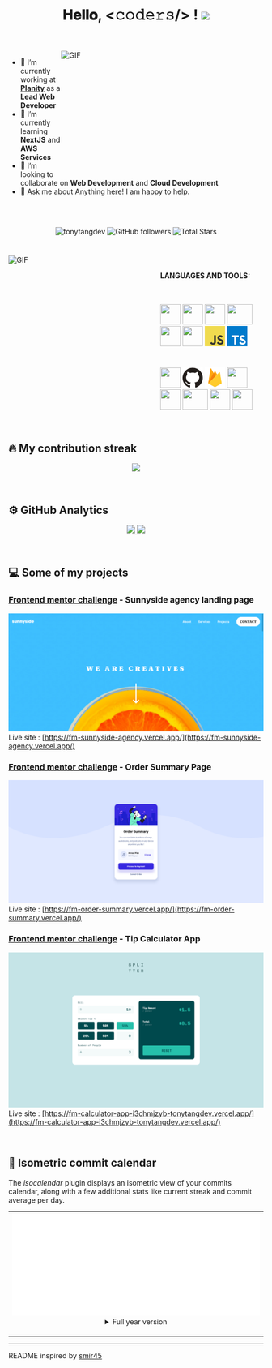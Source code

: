 <h1 align="center">
  𝐇𝐞𝐥𝐥𝐨, &lt;𝚌𝚘𝚍𝚎𝚛𝚜/&gt; !
  <a target="_blank">
    <img src="https://github.com/JayantGoel001/JayantGoel001/blob/master/GIF/Hi.gif" width="40px" />
  </a>
</h1>

<br/>
<br/>
<a target="_blank">
  <img align="right" height="250" width="400" alt="GIF" src="https://github.com/JayantGoel001/JayantGoel001/blob/master/GIF/code.gif">
</a>

- 🔭 I’m currently working at **[Planity](https://www.planity.com/)** as a **Lead Web Developer**
- 🌱 I’m currently learning **NextJS** and **AWS Services**
- 👯 I’m looking to collaborate on **Web Development** and **Cloud Development**
- 💬 Ask me about Anything [here](https://github.com/tonytangdev/tonytangdev/issues/1)! I am happy to help.


<br/>
<br/>


<p align="center">  
  <img src="https://komarev.com/ghpvc/?username=tonytangdev" alt="tonytangdev" />
  <img alt="GitHub followers" src="https://img.shields.io/github/followers/tonytangdev?label=Followers&style=social">
  <img src="https://img.shields.io/github/stars/tonytangdev?label=Stars" alt="Total Stars">
</p>




#

<a target="_blank"><img align="left" height="300" width="300" alt="GIF" src="https://pluspng.com/img-png/github-octocat-logo-vector-png-png-ico-icns-svg-more-512.png"></a>
<br/>


**LANGUAGES AND TOOLS:**  


<br/>
<br/>
<code><img height="40" width="40" src="https://cdn4.iconfinder.com/data/icons/logos-3/600/React.js_logo-512.png"></code>
<code><img height="40" width="40" src="https://cdn.worldvectorlogo.com/logos/tailwindcss.svg"></code>
<code><img height="40" width="40" src="https://seeklogo.com/images/N/next-js-logo-8FCFF51DD2-seeklogo.com.png"></code>
<code><img height="40" width="50" src="https://xstate.js.org/logo-white.svg"></code>
<code><img height="40" width="40" src="https://raw.githubusercontent.com/reduxjs/redux/master/logo/logo.png"></code>
<code><img height="40" width="40" src="https://cdn.iconscout.com/icon/free/png-256/css-131-722685.png"></code>
<code><img height="40" width="40" src="https://raw.githubusercontent.com/github/explore/80688e429a7d4ef2fca1e82350fe8e3517d3494d/topics/javascript/javascript.png"></code>
<code><img height="40" width="40" src="https://raw.githubusercontent.com/github/explore/80688e429a7d4ef2fca1e82350fe8e3517d3494d/topics/typescript/typescript.png"></code>


#
<code><img height="40" width="40" src="https://upload.wikimedia.org/wikipedia/commons/thumb/3/3f/Git_icon.svg/1024px-Git_icon.svg.png"></code>
<code><img height="40" width="40" src="https://raw.githubusercontent.com/github/explore/80688e429a7d4ef2fca1e82350fe8e3517d3494d/topics/github-api/github-api.png"></code>
<code><img height="40" width="40" src="https://raw.githubusercontent.com/github/explore/80688e429a7d4ef2fca1e82350fe8e3517d3494d/topics/firebase/firebase.png"></code>
<code><img height="40" width="40" src="https://cdn.worldvectorlogo.com/logos/nodejs-icon.svg"></code>
<code><img height="40" width="40" src="https://upload.wikimedia.org/wikipedia/commons/a/ab/Linux_Logo_in_Linux_Libertine_Font.svg"></code>
<code><img height="40" width="50" src="https://logodownload.org/wp-content/uploads/2017/11/amazon-web-services-logo.png"></code>
<code><img height="40" width="40" src="https://static-00.iconduck.com/assets.00/vercel-icon-512x449-3422jidz.png"></code>
<code><img height="40" width="40" src="https://docs.amplify.aws/assets/logo-dark.svg"></code>

<br/>

## 🔥 My contribution streak

<p align="center">
  <a href="https://github.com/tonytangdev/github-readme-streak-stats">
    <img src="https://github-readme-streak-stats.herokuapp.com/?user=tonytangdev#version3"/>
  </a>
</p>

<br/>

## ⚙️ GitHub Analytics

<p align="center">
<a href="https://github.com/tonytangdev">
  <img height="180em" src="https://github-readme-stats-eight-theta.vercel.app/api?username=tonytangdev&show_icons=true&theme=vue-light&include_all_commits=true&count_private=true" />
  <img height="180em" src="https://github-readme-stats-eight-theta.vercel.app/api/top-langs/?username=tonytangdev&layout=compact&exclude_lang=java+r&theme=vue-light" />
</a>
</p>


<br />


## 💻 Some of my projects

### [Frontend mentor challenge](https://www.frontendmentor.io/) - Sunnyside agency landing page
![](https://raw.githubusercontent.com/tonytangdev/fm-sunnyside-agency/main/screenshot.png)
Live site : [https://fm-sunnyside-agency.vercel.app/](https://fm-sunnyside-agency.vercel.app/)


### [Frontend mentor challenge](https://www.frontendmentor.io/) - Order Summary Page
![](https://raw.githubusercontent.com/tonytangdev/fm-order-summary/main/screenshot.png)
Live site : [https://fm-order-summary.vercel.app/](https://fm-order-summary.vercel.app/)


### [Frontend mentor challenge](https://www.frontendmentor.io/) - Tip Calculator App
![](https://raw.githubusercontent.com/tonytangdev/fm-calculator-app/main/screenshot.png)
Live site : [https://fm-calculator-app-i3chmjzyb-tonytangdev.vercel.app/](https://fm-calculator-app-i3chmjzyb-tonytangdev.vercel.app/)

<br />

## 📅 Isometric commit calendar

The *isocalendar* plugin displays an isometric view of your commits calendar, along with a few additional stats like current streak and commit average per day.

<table>
  <td align="center">
    <img src="https://github.com/tonytangdev/tonytangdev/blob/main/metrics.plugin.isocalendar.svg">
    <details><summary>Full year version</summary>
      <img src="https://github.com/tonytangdev/tonytangdev/blob/main/metrics.plugin.isocalendar.fullyear.svg">
    </details>
    <img width="900" height="1" alt="">
    
  </td>
</table>
  

------
  
README inspired by [smir45](https://github.com/smir45)
